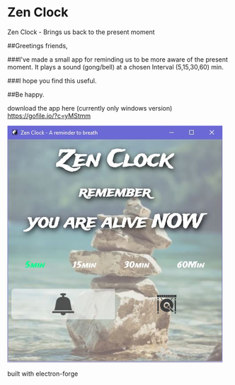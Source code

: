 # Zen Clock
Zen Clock - Brings us back to the present moment

##Greetings friends,

###I've made a small app for reminding us to be more aware of the present moment. It plays a sound (gong/bell) at a chosen Interval (5,15,30,60) min.

###I hope you find this useful. 

##Be happy.

download the app here (currently only windows version) <br/>
https://gofile.io/?c=yMStmm
<br/>

![Zen Clock](zen_clock.JPG)

built with electron-forge
